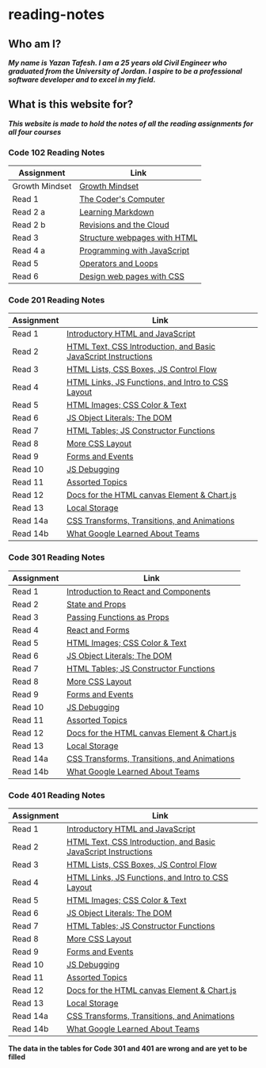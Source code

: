 # reading-notes

## Who am I?

***My name is Yazan Tafesh. I am a 25 years old Civil Engineer who graduated from the University of Jordan. I aspire to be a professional software developer and to excel in my field.***

## What is this website for?

***This website is made to hold the notes of all the reading assignments for all four courses***

### Code 102 Reading Notes

|   Assignment    |   Link                                           |
|-----------------|--------------------------------------------------|
|   Growth Mindset|[Growth Mindset](102/lab02aLearningMarkdown.md)   |
|   Read 1        |[The Coder's Computer](102/read01.md)             |
|   Read 2 a      |[Learning Markdown](102/read02a.md)               |
|   Read 2 b      |[Revisions and the Cloud](102/read02b.md)         |
|   Read 3        |[Structure webpages with HTML](102/read03.md)     |
|   Read 4 a      |[Programming with JavaScript](102/read04a.md)     |
|   Read 5        |[Operators and Loops](102/read05.md)              |
|   Read 6        |[Design web pages with CSS](102/read06.md)        |

### Code 201 Reading Notes

|    Assignment      |                                  Link                                             |
|--------------------|-----------------------------------------------------------------------------------|
|   Read 1           | [Introductory HTML and JavaScript](201/class01.md)                                |
|   Read 2           | [HTML Text, CSS Introduction, and Basic JavaScript Instructions](201/class02.md)  |
|   Read 3           | [HTML Lists, CSS Boxes, JS Control Flow](201/class03.md)                          |
|   Read 4           | [HTML Links, JS Functions, and Intro to CSS Layout](201/class04.md)               |
|   Read 5           | [HTML Images; CSS Color & Text](201/class05.md)                                   |
|   Read 6           | [JS Object Literals; The DOM](201/class06.md)                                     |
|   Read 7           | [HTML Tables; JS Constructor Functions](201/class07.md)                           |
|   Read 8           | [More CSS Layout](201/class08.md)                                                 |
|   Read 9           | [Forms and Events](201/class09.md)                                                |
|   Read 10          | [JS Debugging](201/class10.md)                                                    |
|   Read 11          | [Assorted Topics](201/class11.md)                                                 |
|   Read 12          | [Docs for the HTML canvas Element & Chart.js](201/class12.md)                     |
|   Read 13          | [Local Storage](201/class13.md)                                                   |
|   Read 14a         | [CSS Transforms, Transitions, and Animations](201/class14.md)                     |
|   Read 14b         | [What Google Learned About Teams](201/class15.md)                                 |

### Code 301 Reading Notes

|    Assignment      |                                  Link                                             |
|--------------------|-----------------------------------------------------------------------------------|
|   Read 1           | [Introduction to React and Components](301/read01.md)                             |
|   Read 2           | [State and Props](301/read02.md)                                                  |
|   Read 3           | [Passing Functions as Props](301/read03.md)                                       |
|   Read 4           | [React and Forms](301/read04.md)                                                  |
|   Read 5           | [HTML Images; CSS Color & Text](201/class05.md)                                   |
|   Read 6           | [JS Object Literals; The DOM](201/class06.md)                                     |
|   Read 7           | [HTML Tables; JS Constructor Functions](201/class07.md)                           |
|   Read 8           | [More CSS Layout](201/class08.md)                                                 |
|   Read 9           | [Forms and Events](201/class09.md)                                                |
|   Read 10          | [JS Debugging](201/class10.md)                                                    |
|   Read 11          | [Assorted Topics](201/class11.md)                                                 |
|   Read 12          | [Docs for the HTML canvas Element & Chart.js](201/class12.md)                     |
|   Read 13          | [Local Storage](201/class13.md)                                                   |
|   Read 14a         | [CSS Transforms, Transitions, and Animations](201/class14.md)                     |
|   Read 14b         | [What Google Learned About Teams](201/class15.md)                                 |

### Code 401 Reading Notes

|    Assignment      |                                  Link                                             |
|--------------------|-----------------------------------------------------------------------------------|
|   Read 1           | [Introductory HTML and JavaScript](201/class01.md)                                |
|   Read 2           | [HTML Text, CSS Introduction, and Basic JavaScript Instructions](201/class02.md)  |
|   Read 3           | [HTML Lists, CSS Boxes, JS Control Flow](201/class03.md)                          |
|   Read 4           | [HTML Links, JS Functions, and Intro to CSS Layout](201/class04.md)               |
|   Read 5           | [HTML Images; CSS Color & Text](201/class05.md)                                   |
|   Read 6           | [JS Object Literals; The DOM](201/class06.md)                                     |
|   Read 7           | [HTML Tables; JS Constructor Functions](201/class07.md)                           |
|   Read 8           | [More CSS Layout](201/class08.md)                                                 |
|   Read 9           | [Forms and Events](201/class09.md)                                                |
|   Read 10          | [JS Debugging](201/class10.md)                                                    |
|   Read 11          | [Assorted Topics](201/class11.md)                                                 |
|   Read 12          | [Docs for the HTML canvas Element & Chart.js](201/class12.md)                     |
|   Read 13          | [Local Storage](201/class13.md)                                                   |
|   Read 14a         | [CSS Transforms, Transitions, and Animations](201/class14.md)                     |
|   Read 14b         | [What Google Learned About Teams](201/class15.md)                                 |

**The data in the tables for Code 301 and 401 are wrong and are yet to be filled**

